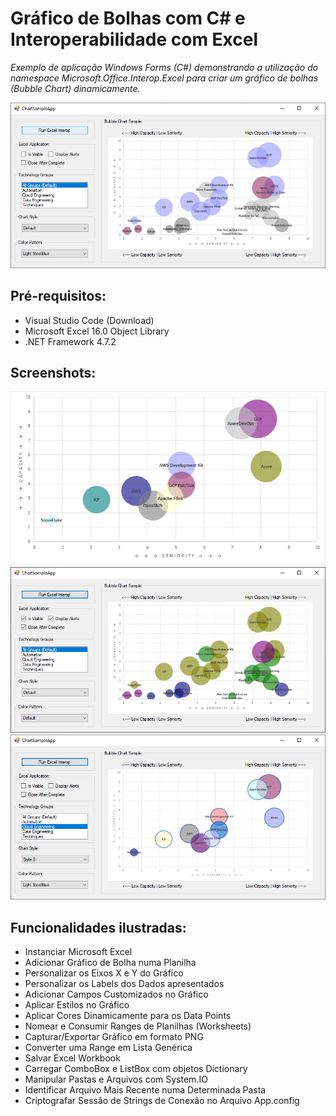 <h1> Gráfico de Bolhas com C# e Interoperabilidade com Excel</h1>

<i>Exemplo de aplicação Windows Forms (C#) demonstrando a utilização do namespace Microsoft.Office.Interop.Excel para criar um gráfico de bolhas (Bubble Chart) dinamicamente. </i>

<img src="/Screenshots/BubbleChartSample4.png" />

<h2>Pré-requisitos:</h2>
<ul>
	<li>Visual Studio Code (Download)
	<li>Microsoft Excel 16.0 Object Library
	<li>.NET Framework 4.7.2
</ul>

<h2>Screenshots:</h2>

<img src="/Screenshots/BubbleChartSample1.png" /></br>
<img src="/Screenshots/BubbleChartSample2.png" /></br>
<img src="/Screenshots/BubbleChartSample3.png" /></br>


<h2>Funcionalidades ilustradas: </h2>
<ul>
	<li>Instanciar Microsoft Excel
	<li>Adicionar Gráfico de Bolha numa Planilha
	<li>Personalizar os Eixos X e Y do Gráfico
	<li>Personalizar os Labels dos Dados apresentados
	<li>Adicionar Campos Customizados no Gráfico
	<li>Aplicar Estilos no Gráfico
	<li>Aplicar Cores Dinamicamente para os Data Points 
	<li>Nomear e Consumir Ranges de Planilhas (Worksheets)
	<li>Capturar/Exportar Gráfico em formato PNG
	<li>Converter uma Range em Lista Genérica
	<li>Salvar Excel Workbook
	<li>Carregar ComboBox e ListBox com objetos Dictionary<string, int>
	<li>Manipular Pastas e Arquivos com System.IO
	<li>Identificar Arquivo Mais Recente numa Determinada Pasta
	<li>Criptografar Sessão de Strings de Conexão no Arquivo App.config
</ul>
  
